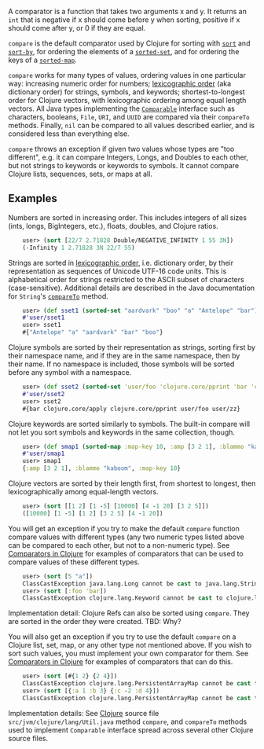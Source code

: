A comparator is a function that takes two arguments x and y.  It
returns an `int` that is negative if x should come before y when
sorting, positive if x should come after y, or 0 if they are equal.

`compare` is the default comparator used by Clojure for sorting with
[`sort`][doc-sort] and [`sort-by`][doc-sort-by], for ordering the
elements of a [`sorted-set`][doc-sorted-set], and for ordering the
keys of a [`sorted-map`][doc-sorted-map].

[doc-sort]: https://github.com/jafingerhut/thalia/blob/master/doc/project-docs/clojure.core-1.5.1/clojure.core/sort.md
[doc-sort-by]: https://github.com/jafingerhut/thalia/blob/master/doc/project-docs/clojure.core-1.5.1/clojure.core/sort-by.md
[doc-sorted-set]: https://github.com/jafingerhut/thalia/blob/master/doc/project-docs/clojure.core-1.5.1/clojure.core/sorted-set.md
[doc-sorted-map]: https://github.com/jafingerhut/thalia/blob/master/doc/project-docs/clojure.core-1.5.1/clojure.core/sorted-map.md

`compare` works for many types of values, ordering values in one
particular way: increasing numeric order for numbers; [lexicographic
order][lexicographic] (aka dictionary order) for strings, symbols, and
keywords; shortest-to-longest order for Clojure vectors, with
lexicographic ordering among equal length vectors.  All Java types
implementing the [`Comparable`][Comparable] interface such as
characters, booleans, `File`, `URI`, and `UUID` are compared via their
`compareTo` methods.  Finally, `nil` can be compared to all values
described earlier, and is considered less than everything else.

[lexicographic]: http://en.wikipedia.org/wiki/Lexicographical_order
[Comparable]: http://docs.oracle.com/javase/6/docs/api/java/lang/Comparable.html

`compare` throws an exception if given two values whose types are "too
different", e.g. it can compare Integers, Longs, and Doubles to each
other, but not strings to keywords or keywords to symbols.  It cannot
compare Clojure lists, sequences, sets, or maps at all.


## Examples

Numbers are sorted in increasing order.  This includes integers of all
sizes (ints, longs, BigIntegers, etc.), floats, doubles, and Clojure
ratios.

```clojure
    user> (sort [22/7 2.71828 Double/NEGATIVE_INFINITY 1 55 3N])
    (-Infinity 1 2.71828 3N 22/7 55)
```

Strings are sorted in [lexicographic order][lexicographic],
i.e. dictionary order, by their representation as sequences of Unicode
UTF-16 code units.  This is alphabetical order for strings restricted
to the ASCII subset of characters (case-sensitive).  Additional
details are described in the Java documentation for `String`'s
[`compareTo`][StringcompareTo] method.

[StringcompareTo]: http://docs.oracle.com/javase/6/docs/api/java/lang/String.html#compareTo%28java.lang.String%29

```clojure
    user> (def sset1 (sorted-set "aardvark" "boo" "a" "Antelope" "bar"))
    #'user/sset1
    user> sset1
    #{"Antelope" "a" "aardvark" "bar" "boo"}
```

Clojure symbols are sorted by their representation as strings, sorting
first by their namespace name, and if they are in the same namespace,
then by their name.  If no namespace is included, those symbols will
be sorted before any symbol with a namespace.

```clojure
    user> (def sset2 (sorted-set 'user/foo 'clojure.core/pprint 'bar 'clojure.core/apply 'user/zz))
    #'user/sset2
    user> sset2
    #{bar clojure.core/apply clojure.core/pprint user/foo user/zz}
```

Clojure keywords are sorted similarly to symbols.  The built-in
compare will not let you sort symbols and keywords in the same
collection, though.

```clojure
    user> (def smap1 (sorted-map :map-key 10, :amp [3 2 1], :blammo "kaboom"))
    #'user/smap1
    user> smap1
    {:amp [3 2 1], :blammo "kaboom", :map-key 10}
```

Clojure vectors are sorted by their length first, from shortest to
longest, then lexicographically among equal-length vectors.

```clojure
    user> (sort [[1 2] [1 -5] [10000] [4 -1 20] [3 2 5]])
    ([10000] [1 -5] [1 2] [3 2 5] [4 -1 20])
```

You will get an exception if you try to make the default `compare`
function compare values with different types (any two numeric types
listed above can be compared to each other, but not to a non-numeric
type).  See [Comparators in Clojure][ComparatorsInClojure] for
examples of comparators that can be used to compare values of these
different types.

[ComparatorsInClojure]: https://github.com/jafingerhut/thalia/blob/master/doc/other-topics/comparators.md

```clojure
    user> (sort [5 "a"])
    ClassCastException java.lang.Long cannot be cast to java.lang.String  java.lang.String.compareTo (String.java:108)
    user> (sort [:foo 'bar])
    ClassCastException clojure.lang.Keyword cannot be cast to clojure.lang.Symbol  clojure.lang.Symbol.compareTo (Symbol.java:106)
```

Implementation detail: Clojure Refs can also be sorted using
`compare`.  They are sorted in the order they were created.  TBD: Why?

You will also get an exception if you try to use the default `compare`
on a Clojure list, set, map, or any other type not mentioned above.
If you wish to sort such values, you must implement your own
comparator for them.  See [Comparators in
Clojure][ComparatorsInClojure] for examples of comparators that can do
this.

```clojure
    user> (sort [#{1 2} {2 4}])
    ClassCastException clojure.lang.PersistentArrayMap cannot be cast to java.lang.Comparable  clojure.lang.Util.compare (Util.java:153)
    user> (sort [{:a 1 :b 3} {:c -2 :d 4}])
    ClassCastException clojure.lang.PersistentArrayMap cannot be cast to java.lang.Comparable  clojure.lang.Util.compare (Util.java:153)
```

Implementation details: See [Clojure][ClojureGithub] source file
`src/jvm/clojure/lang/Util.java` method `compare`, and `compareTo`
methods used to implement `Comparable` interface spread across several
other Clojure source files.

[ClojureGithub]: http://github.com/clojure/clojure
